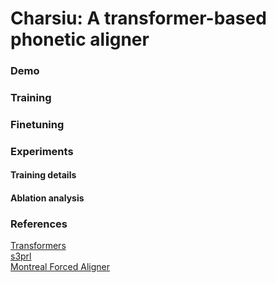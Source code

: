 # Charsiu: A transformer-based phonetic aligner



### Demo



### Training

### Finetuning

### Experiments  
#### Training details  
#### Ablation analysis


### References
[Transformers](https://huggingface.co/transformers/)  
[s3prl](https://github.com/s3prl/s3prl)  
[Montreal Forced Aligner](https://montreal-forced-aligner.readthedocs.io/en/latest/)
